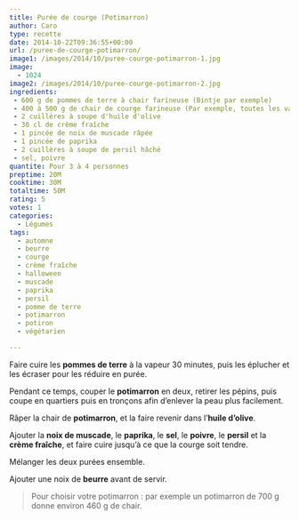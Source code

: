 ```yaml
---
title: Purée de courge (Potimarron)
author: Caro
type: recette
date: 2014-10-22T09:36:55+00:00
url: /puree-de-courge-potimarron/
image1: /images/2014/10/puree-courge-potimarron-1.jpg
image:
  - 1024
image2: /images/2014/10/puree-courge-potimarron-2.jpg
ingredients:
 - 600 g de pommes de terre à chair farineuse (Bintje par exemple)
 - 400 à 500 g de chair de courge farineuse (Par exemple, toutes les variétés de Potimarron conviennent parfaitement)
 - 2 cuillères à soupe d'huile d'olive
 - 30 cl de crème fraîche
 - 1 pincée de noix de muscade râpée
 - 1 pincée de paprika
 - 2 cuillères à soupe de persil hâché
 - sel, poivre
quantite: Pour 3 à 4 personnes
preptime: 20M
cooktime: 30M
totaltime: 50M
rating: 5
votes: 1
categories:
  - Légumes
tags:
  - automne
  - beurre
  - courge
  - crème fraîche
  - halloween
  - muscade
  - paprika
  - persil
  - pomme de terre
  - potimarron
  - potiron
  - végétarien

---
```

Faire cuire les **pommes de terre** à la vapeur 30 minutes, puis les éplucher et les écraser pour les réduire en purée.

Pendant ce temps, couper le **potimarron** en deux, retirer les pépins, puis coupe en quartiers puis en tronçons afin d&rsquo;enlever la peau plus facilement.

Râper la chair de **potimarron**, et la faire revenir dans l&rsquo;**huile d&rsquo;olive**.

Ajouter la **noix de muscade**, le **paprika**, le **sel**, le **poivre**, le **persil** et la **crème fraîche**, et faire cuire jusqu&rsquo;à ce que la courge soit tendre.

Mélanger les deux purées ensemble.

Ajouter une noix de **beurre** avant de servir.

> Pour choisir votre potimarron : par exemple un potimarron de 700 g donne environ 460 g de chair.

&nbsp;
